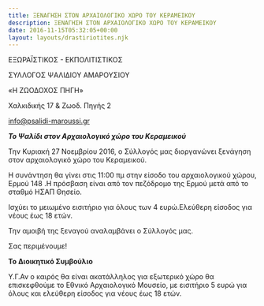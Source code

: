 ```yaml
---
title: ΞΕΝΑΓΗΣΗ ΣΤΟΝ ΑΡΧΑΙΟΛΟΓΙΚΟ ΧΩΡΟ ΤΟΥ ΚΕΡΑΜΕΙΚΟΥ
description: ΞΕΝΑΓΗΣΗ ΣΤΟΝ ΑΡΧΑΙΟΛΟΓΙΚΟ ΧΩΡΟ ΤΟΥ ΚΕΡΑΜΕΙΚΟΥ
date: 2016-11-15T05:32:05+00:00
layout: layouts/drastiriotites.njk
---
```


<!-- excerpt -->
ΕΞΩΡΑΪΣΤΙΚΟΣ - ΕΚΠΟΛΙΤΙΣΤΙΚΟΣ

ΣΥΛΛΟΓΟΣ ΨΑΛΙΔΙΟΥ ΑΜΑΡΟΥΣΙΟΥ

 «Η ΖΩΟΔΟΧΟΣ ΠΗΓΗ»

Χαλκιδικής 17 &amp; Ζωοδ. Πηγής 2

<info@psalidi-maroussi.gr>

***Το Ψαλίδι στον Αρχαιολογικό χώρο του Κεραμεικού***

Την Κυριακή 27 Νοεμβρίου 2016, ο Σύλλογός μας διοργανώνει ξενάγηση στον αρχαιολογικό χώρο του Κεραμεικού.

Η συνάντηση θα γίνει στις 11:00 πμ στην είσοδο του αρχαιολογικού χώρου, Ερμού 148 .Η πρόσβαση είναι από τον πεζόδρομο της Ερμού μετά από το σταθμό ΗΣΑΠ Θησείο.

Ισχύει το μειωμένο εισιτήριο για όλους των 4 ευρώ.Ελεύθερη είσοδος για νέους έως 18 ετών.

Την αμοιβή της ξεναγού αναλαμβάνει ο Σύλλογός μας.

Σας περιμένουμε!

**Το Διοικητικό Συμβούλιο**

Υ.Γ.Αν ο καιρός θα είναι ακατάλληλος για εξωτερικό χώρο θα επισκεφθούμε το Εθνικό Αρχαιολογικό Μουσείο, με εισιτήριο 5 ευρώ για όλους και ελεύθερη είσοδος για νέους έως 18 ετών.
